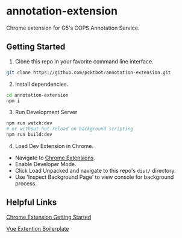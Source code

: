 # annotation-extension

Chrome extension for G5's COPS Annotation Service.

## Getting Started

1. Clone this repo in your favorite command line interface.
``` bash
git clone https://github.com/pcktbot/annotation-extension.git
```
2. Install dependencies.
``` bash
cd annotation-extension
npm i
```
3. Run Development Server
``` bash
npm run watch:dev
# or without hot-reload on background scripting
npm run build:dev
```
4. Load Dev Extension in Chrome.
- Navigate to [Chrome Extensions](chrome://extensions/).
- Enable Developer Mode.
- Click Load Unpacked and navigate to this repo's `dist/` directory.
- Use 'Inspect Background Page' to view console for background process.

## Helpful Links

[Chrome Extension Getting Started](https://developer.chrome.com/extensions/getstarted)

[Vue Extention Boilerplate](https://github.com/Kocal/vue-web-extension)
